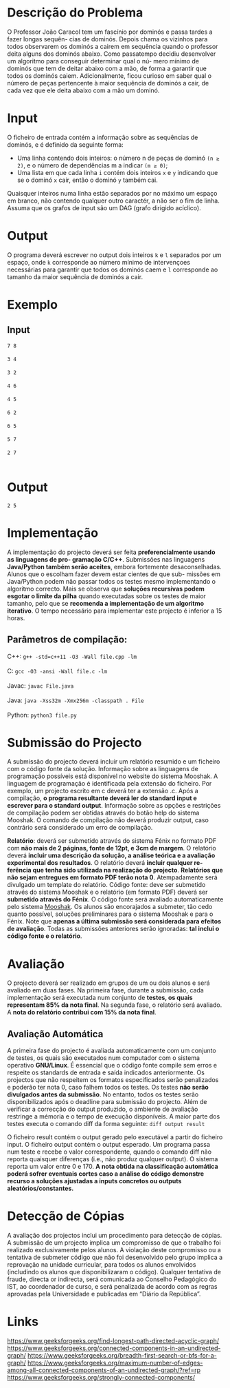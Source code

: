 # Descrição do Problema
O Professor João Caracol tem um fascínio por dominós e passa tardes a fazer longas sequên-
cias de dominós. Depois chama os vizinhos para todos observarem os dominós a cairem em
sequência quando o professor deita alguns dos dominós abaixo.
Como passatempo decidiu desenvolver um algoritmo para conseguir determinar qual o nú-
mero mínimo de dominós que tem de deitar abaixo com a mão, de forma a garantir que todos os
dominós caiem. Adicionalmente, ficou curioso em saber qual o número de peças pertencente à
maior sequência de dominós a cair, de cada vez que ele deita abaixo com a mão um dominó.

# Input
O ficheiro de entrada contém a informação sobre as sequências de dominós, e é definido da
seguinte forma:
 - Uma linha contendo dois inteiros: o número n de peças de dominó `(n ≥ 2)`, e o número
de dependências m a indicar `(m ≥ 0)`;
 - Uma lista em que cada linha `i` contém dois inteiros `x` e `y` indicando que se o dominó `x` cair,
então o dominó `y` também cai.

Quaisquer inteiros numa linha estão separados por no máximo um espaço em branco, não
contendo qualquer outro caractér, a não ser o fim de linha.
Assuma que os grafos de input são um DAG (grafo dirigido acíclico).

# Output
O programa deverá escrever no output dois inteiros `k` e `l` separados por um espaço, onde `k`
corresponde ao número mínimo de intervençoes necessárias para garantir que todos os dominós
caem e `l` corresponde ao tamanho da maior sequência de dominós a cair.

# Exemplo

## Input
`7 8`<br/><br/>
`3 4`<br/><br/>
`3 2`<br/><br/>
`4 6`<br/><br/>
`4 5`<br/><br/>
`6 2`<br/><br/>
`6 5`<br/><br/>
`5 7`<br/><br/>
`2 7`<br/><br/>

 # Output
`2 5`

# Implementação
A implementação do projecto deverá ser feita **preferencialmente usando as linguagens de pro-
gramação C/C++**. Submissões nas linguagens **Java/Python também serão aceites**, embora
fortemente desaconselhadas. Alunos que o escolham fazer devem estar cientes de que sub-
missões em Java/Python podem não passar todos os testes mesmo implementando o algoritmo
correcto. Mais se observa que **soluções recursivas podem esgotar o limite da pilha** quando
executadas sobre os testes de maior tamanho, pelo que se **recomenda a implementação de um
algoritmo iterativo**.
O tempo necessário para implementar este projecto é inferior a 15 horas.

## Parâmetros de compilação:
C++: `g++ -std=c++11 -O3 -Wall file.cpp -lm`<br/><br/>
C: `gcc -O3 -ansi -Wall file.c -lm`<br/><br/>
Javac: `javac File.java`<br/><br/>
Java: `java -Xss32m -Xmx256m -classpath . File`<br/><br/>
Python: `python3 file.py`

# Submissão do Projecto
A submissão do projecto deverá incluir um relatório resumido e um ficheiro com o código
fonte da solução. Informação sobre as linguagens de programação possíveis está disponível
no website do sistema Mooshak. A linguagem de programação é identificada pela extensão do
ficheiro. Por exemplo, um projecto escrito em c deverá ter a extensão .c. Após a compilação,
**o programa resultante deverá ler do standard input e escrever para o standard output**.
Informação sobre as opções e restrições de compilação podem ser obtidas através do botão help
do sistema Mooshak. O comando de compilação não deverá produzir output, caso contrário
será considerado um erro de compilação.

**Relatório**: deverá ser submetido através do sistema Fénix no formato PDF com **não mais de 2
páginas, fonte de 12pt, e 3cm de margem**. O relatório deverá **incluir uma descrição da solução, a
análise teórica e a avaliação experimental dos resultados**. O relatório deverá **incluir qualquer re-
ferência que tenha sido utilizada na realização do projecto**. **Relatórios que não sejam entregues
em formato PDF terão nota 0**. Atempadamente será divulgado um template do relatório.
Código fonte: deve ser submetido através do sistema Mooshak e o relatório (em formato PDF)
deverá ser **submetido através do Fénix**. O código fonte será avaliado automaticamente pelo sistema [Mooshak](http://acp.tecnico.ulisboa.pt/~mooshak/). Os alunos são encorajados a submeter, tão cedo quanto possível, soluções preliminares para o sistema Mooshak
e para o Fénix. Note que **apenas a última submissão será considerada para efeitos de avaliação**.
Todas as submissões anteriores serão ignoradas: **tal inclui o código fonte e o relatório**.

# Avaliação
O projecto deverá ser realizado em grupos de um ou dois alunos e será avaliado em duas fases.
Na primeira fase, durante a submissão, cada implementação será executada num conjunto de
**testes, os quais representam 85% da nota final**. Na segunda fase, o relatório será avaliado. A
**nota do relatório contribui com 15% da nota final**.

## Avaliação Automática
A primeira fase do projecto é avaliada automaticamente com um conjunto de testes, os quais são
executados num computador com o sistema operativo **GNU/Linux**. É essencial que o código
fonte compile sem erros e respeite os standards de entrada e saída indicados anteriormente. Os
projectos que não respeitem os formatos especificados serão penalizados e poderão ter nota 0,
caso falhem todos os testes. Os testes **não serão divulgados antes da submissão**. No entanto,
todos os testes serão disponibilizados após o deadline para submissão do projecto. Além de verificar
a correcção do output produzido, o ambiente de avaliação restringe a mémoria e o tempo
de execução disponíveis. A maior parte dos testes executa o comando diff da forma seguinte:
`diff output result`

O ficheiro result contém o output gerado pelo executável a partir do ficheiro input. O
ficheiro output contém o output esperado. Um programa passa num teste e recebe o valor
correspondente, quando o comando diff não reporta quaisquer diferenças (i.e., não produz
qualquer output). O sistema reporta um valor entre 0 e 170.
**A nota obtida na classificação automática poderá sofrer eventuais cortes caso a análise do código
demonstre recurso a soluções ajustadas a inputs concretos ou outputs aleatórios/constantes.**

# Detecção de Cópias
A avaliação dos projectos inclui um procedimento para detecção de cópias. A submissão de um
projecto implica um compromisso de que o trabalho foi realizado exclusivamente pelos alunos.
A violação deste compromisso ou a tentativa de submeter código que não foi desenvolvido pelo
grupo implica a reprovação na unidade curricular, para todos os alunos envolvidos (includindo
os alunos que disponibilizaram o código). Qualquer tentativa de fraude, directa or indirecta,
será comunicada ao Conselho Pedagógico do IST, ao coordenador de curso, e será penalizada
de acordo com as regras aprovadas pela Universidade e publicadas em “Diário da República”.

# Links
https://www.geeksforgeeks.org/find-longest-path-directed-acyclic-graph/
https://www.geeksforgeeks.org/connected-components-in-an-undirected-graph/
https://www.geeksforgeeks.org/breadth-first-search-or-bfs-for-a-graph/
https://www.geeksforgeeks.org/maximum-number-of-edges-among-all-connected-components-of-an-undirected-graph/?ref=rp
https://www.geeksforgeeks.org/strongly-connected-components/
